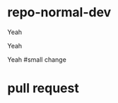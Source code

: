 # repo-normal-dev






Yeah






Yeah






Yeah
#small change







































# pull request
